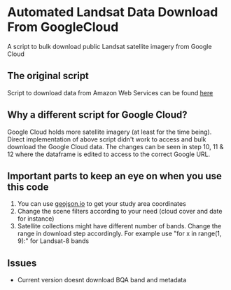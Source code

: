 # Automated Landsat Data Download From GoogleCloud
A script to bulk download public Landsat satellite imagery from Google Cloud

## The original script 
Script to download data from Amazon Web Services can be found [here](http://geologyandpython.com/get-landsat-8.html)  

## Why a different script for Google Cloud?
Google Cloud holds more satellite imagery (at least for the time being). Direct implementation of above script didn't work to access and bulk download the Google Cloud data. The changes can be seen in step 10, 11 & 12 where the dataframe is edited to access to the correct Google URL.

## Important parts to keep an eye on when you use this code
1. You can use [geojson.io](http://geojson.io/#map=2/20.0/0.0) to get your study area coordinates
2. Change the scene filters according to your need (cloud cover and date for instance)
3. Satellite collections might have different number of bands. Change the range in download step accordingly. For example use "for x in range(1, 9):" for Landsat-8 bands

## Issues
* Current version doesnt download BQA band and metadata

